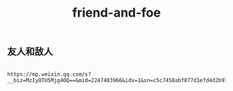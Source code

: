 ﻿---
layout: default
title: friend-and-foe
---
## 友人和敌人
```

https://mp.weixin.qq.com/s?__biz=MzIyOTU5Mjg4OQ==&mid=2247483966&idx=1&sn=c5c7458abf877d1efd4d2b97a9f3e555&chksm=e8411868df36917e593a3c3fc2044134d9a090c0cbda3adc0ec9c54487e59282360100d72b1b&mpshare=1&scene=23&srcid=0522kQ5aEBZGk41tpCggqxfR#rd

```
